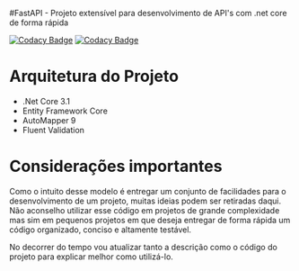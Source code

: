 #FastAPI - Projeto extensível para desenvolvimento de API's com .net core de forma rápida

[![Codacy Badge](https://api.codacy.com/project/badge/Grade/46e1a04ebb9940a488ad41a00e8a4853)](https://app.codacy.com/manual/rafaelherik/fastapi?utm_source=github.com&utm_medium=referral&utm_content=rafaelherik/fastapi&utm_campaign=Badge_Grade_Dashboard)
[![Codacy Badge](https://api.codacy.com/project/badge/Grade/46e1a04ebb9940a488ad41a00e8a4853)](https://app.codacy.com/manual/rafaelherik/fastapi?utm_source=github.com&utm_medium=referral&utm_content=rafaelherik/fastapi&utm_campaign=Badge_Grade_Settings)

# Arquitetura do Projeto

- .Net Core 3.1
- Entity Framework Core
- AutoMapper 9
- Fluent Validation



# Considerações importantes

Como o intuito desse modelo é entregar um conjunto de facilidades para o desenvolvimento de um projeto,
muitas ideias podem ser retiradas daqui. Não aconselho utilizar esse código em projetos de grande complexidade mas sim em 
pequenos projetos em que deseja entregar de forma rápida um código organizado, conciso e altamente testável.

No decorrer do tempo vou atualizar tanto a descrição como o código do projeto para explicar melhor como utilizá-lo.


